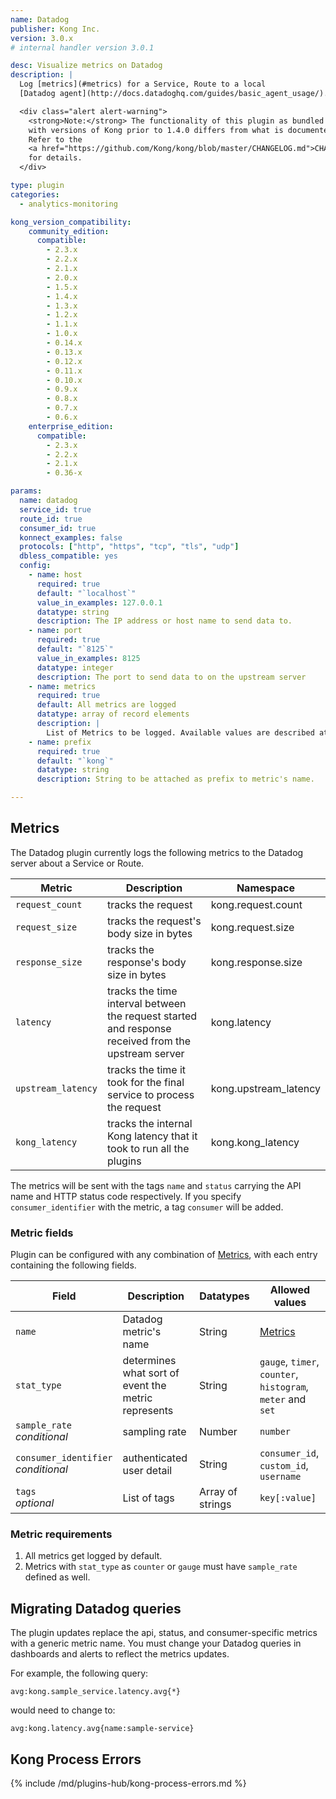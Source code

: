 ```yaml
---
name: Datadog
publisher: Kong Inc.
version: 3.0.x
# internal handler version 3.0.1

desc: Visualize metrics on Datadog
description: |
  Log [metrics](#metrics) for a Service, Route to a local
  [Datadog agent](http://docs.datadoghq.com/guides/basic_agent_usage/).

  <div class="alert alert-warning">
    <strong>Note:</strong> The functionality of this plugin as bundled
    with versions of Kong prior to 1.4.0 differs from what is documented herein.
    Refer to the
    <a href="https://github.com/Kong/kong/blob/master/CHANGELOG.md">CHANGELOG</a>
    for details.
  </div>

type: plugin
categories:
  - analytics-monitoring

kong_version_compatibility:
    community_edition:
      compatible:
        - 2.3.x      
        - 2.2.x
        - 2.1.x
        - 2.0.x
        - 1.5.x      
        - 1.4.x
        - 1.3.x
        - 1.2.x
        - 1.1.x
        - 1.0.x
        - 0.14.x
        - 0.13.x
        - 0.12.x
        - 0.11.x
        - 0.10.x
        - 0.9.x
        - 0.8.x
        - 0.7.x
        - 0.6.x
    enterprise_edition:
      compatible:
        - 2.3.x
        - 2.2.x
        - 2.1.x
        - 0.36-x

params:
  name: datadog
  service_id: true
  route_id: true
  consumer_id: true
  konnect_examples: false
  protocols: ["http", "https", "tcp", "tls", "udp"]
  dbless_compatible: yes
  config:
    - name: host
      required: true
      default: "`localhost`"
      value_in_examples: 127.0.0.1
      datatype: string
      description: The IP address or host name to send data to.
    - name: port
      required: true
      default: "`8125`"
      value_in_examples: 8125
      datatype: integer
      description: The port to send data to on the upstream server
    - name: metrics
      required: true
      default: All metrics are logged
      datatype: array of record elements
      description: |
        List of Metrics to be logged. Available values are described at [Metrics](#metrics).
    - name: prefix
      required: true
      default: "`kong`"
      datatype: string
      description: String to be attached as prefix to metric's name.

---
```


## Metrics
The Datadog plugin currently logs the following metrics to the Datadog server about a Service or Route.

Metric                     | Description | Namespace
---                        | ---         | ---
`request_count`            | tracks the request | kong.request.count
`request_size`             | tracks the request's body size in bytes | kong.request.size
`response_size`            | tracks the response's body size in bytes | kong.response.size
`latency`                  | tracks the time interval between the request started and response received from the upstream server | kong.latency
`upstream_latency`         | tracks the time it took for the final service to process the request | kong.upstream\_latency
`kong_latency`             | tracks the internal Kong latency that it took to run all the plugins | kong.kong\_latency

The metrics will be sent with the tags `name` and `status` carrying the API name and HTTP status code respectively. If you specify `consumer_identifier` with the metric, a tag `consumer` will be added.

### Metric fields

Plugin can be configured with any combination of [Metrics](#metrics), with each entry containing the following fields.

Field           | Description                                           | Datatypes   | Allowed values
---             | ---                                                   | ---         | ---
`name`          | Datadog metric's name                                 | String      | [Metrics](#metrics)
`stat_type`     | determines what sort of event the metric represents   | String      | `gauge`, `timer`, `counter`, `histogram`, `meter` and `set`
`sample_rate`<br>*conditional*   | sampling rate                        | Number      | `number`
`consumer_identifier`<br>*conditional*| authenticated user detail       | String      | `consumer_id`, `custom_id`, `username`
`tags`<br>*optional*| List of tags                                      | Array of strings    | `key[:value]`

### Metric requirements

1.  All metrics get logged by default.
2.  Metrics with `stat_type` as `counter` or `gauge` must have `sample_rate` defined as well.

## Migrating Datadog queries
The plugin updates replace the api, status, and consumer-specific metrics with a generic metric name.
You must change your Datadog queries in dashboards and alerts to reflect the metrics updates.

For example, the following query:
```
avg:kong.sample_service.latency.avg{*}
```
would need to change to:

```
avg:kong.latency.avg{name:sample-service}
```

## Kong Process Errors

{% include /md/plugins-hub/kong-process-errors.md %}
